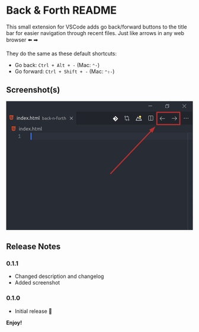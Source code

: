 # Back & Forth README

This small extension for VSCode adds go back/forward buttons to the title bar for easier navigation through recent files. Just like arrows in any web browser ⬅️ ➡ ️

They do the same as these default shortcuts:

- Go back: `Ctrl + Alt + -` (Mac: `⌃-`)
- Go forward: `Ctrl + Shift + -` (Mac: `⌃⇧-`)

## Screenshot(s)

![Arrows location](img/screenshots/screenshot-01.png)

## Release Notes

### 0.1.1

- Changed description and changelog
- Added screenshot

### 0.1.0

- Initial release 🎉

**Enjoy!**
